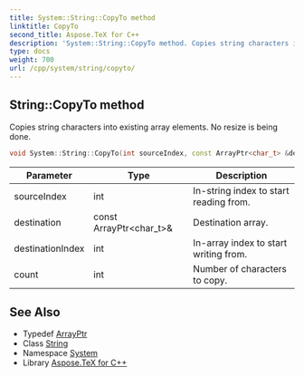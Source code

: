 ```yaml
---
title: System::String::CopyTo method
linktitle: CopyTo
second_title: Aspose.TeX for C++
description: 'System::String::CopyTo method. Copies string characters into existing array elements. No resize is being done in C++.'
type: docs
weight: 700
url: /cpp/system/string/copyto/
---
```

## String::CopyTo method


Copies string characters into existing array elements. No resize is being done.

```cpp
void System::String::CopyTo(int sourceIndex, const ArrayPtr<char_t> &destination, int destinationIndex, int count) const
```


| Parameter | Type | Description |
| --- | --- | --- |
| sourceIndex | int | In-string index to start reading from. |
| destination | const ArrayPtr\<char_t\>\& | Destination array. |
| destinationIndex | int | In-array index to start writing from. |
| count | int | Number of characters to copy. |

## See Also

* Typedef [ArrayPtr](../../arrayptr/)
* Class [String](../)
* Namespace [System](../../)
* Library [Aspose.TeX for C++](../../../)
